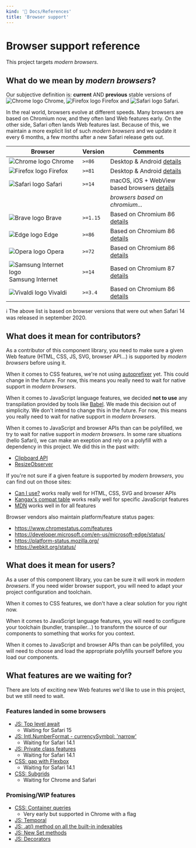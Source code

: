 ```yaml
---
kind: '📌 Docs/References'
title: 'Browser support'
---
```

# Browser support reference

This project targets _modern browsers_.

## What do we mean by _modern browsers_?

Our subjective definition is: **current** AND **previous** stable versions of ![Chrome logo](https://github.com/alrra/browser-logos/raw/main/src/chrome/chrome_16x16.png) Chrome, ![Firefox logo](https://github.com/alrra/browser-logos/raw/main/src/firefox/firefox_16x16.png) Firefox and ![Safari logo](https://github.com/alrra/browser-logos/raw/main/src/safari/safari_16x16.png) Safari.

In the real world, browsers evolve at different speeds.
Many browsers are based on Chromium now, and they often land Web features early.
On the other side, Safari often lands Web features last.
Because of this, we maintain a more explicit list of such _modern browsers_ and we update it every 6 months, a few months after a new Safari release gets out.

| Browser | Version | Comments |
| --- | --- | --- |
| ![Chrome logo](https://github.com/alrra/browser-logos/raw/main/src/chrome/chrome_16x16.png) Chrome | `>=86` | Desktop & Android [details](https://www.chromestatus.com/features/schedule) |
| ![Firefox logo](https://github.com/alrra/browser-logos/raw/main/src/firefox/firefox_16x16.png) Firefox | `>=81` | Desktop & Android [details](https://wiki.mozilla.org/Release_Management/Calendar) |
| ![Safari logo](https://github.com/alrra/browser-logos/raw/main/src/safari/safari_16x16.png) Safari | `>=14` | macOS, iOS + WebView based browsers [details](https://developer.apple.com/documentation/safari-release-notes) |
| | | _browsers based on chromium..._ |
| ![Brave logo](https://github.com/alrra/browser-logos/raw/main/src/brave/brave_16x16.png) Brave | `>=1.15` | Based on Chromium 86 [details](https://github.com/brave/brave-browser/wiki/Brave-Release-Schedule) |
| ![Edge logo](https://github.com/alrra/browser-logos/raw/main/src/edge/edge_16x16.png) Edge | `>=86` | Based on Chromium 86 [details](https://docs.microsoft.com/en-us/deployedge/microsoft-edge-relnote-stable-channel) |
| ![Opera logo](https://github.com/alrra/browser-logos/raw/main/src/opera/opera_16x16.png) Opera | `>=72` | Based on Chromium 86 [details](https://help.opera.com/en/opera-version-history/) |
| ![Samsung Internet logo](https://github.com/alrra/browser-logos/raw/main/src/samsung-internet/samsung-internet_16x16.png) Samsung Internet | `>=14` | Based on Chromium 87 [details](https://en.wikipedia.org/wiki/Samsung_Internet) |
| ![Vivaldi logo](https://github.com/alrra/browser-logos/raw/main/src/vivaldi/vivaldi_16x16.png) Vivaldi | `>=3.4` | Based on Chromium 86 [details](https://vivaldi.com/blog/desktop/releases/) |

ℹ️ The above list is based on browser versions that were out when Safari 14 was released in september 2020.

## What does it mean for contributors?

As a contributor of this component library, you need to make sure a given Web feature (HTML, CSS, JS, SVG, browser API...) is supported by _modern browsers_ before using it.

When it comes to CSS features, we're not using [autoprefixer](https://autoprefixer.github.io/) yet.
This could change in the future.
For now, this means you really need to wait for native support in _modern browsers_.

When it comes to JavaScript language features, we decided **not to use** any transpilation provided by tools like [Babel](https://babeljs.io/).
We made this decision out of simplicity.
We don't intend to change this in the future.
For now, this means you really need to wait for native support in _modern browsers_.

When it comes to JavaScript and browser APIs than can be polyfilled, we try to wait for native support in _modern browsers_.
In some rare situations (hello Safari), we can make an exeption and rely on a polyfill with a dependency in this project.
We did this in the past with:

* [Clipboard API](https://developer.mozilla.org/en-US/docs/Web/API/Clipboard_API)
* [ResizeObserver](https://developer.mozilla.org/en-US/docs/Web/API/ResizeObserver)

If you're not sure if a given feature is supported by _modern browsers_, you can find out on those sites:

* [Can I use?](https://caniuse.com/) works really well for HTML, CSS, SVG and browser APIs
* [Kangax's compat table](https://kangax.github.io/compat-table/es6/) works really well for specific JavaScript features
* [MDN](https://developer.mozilla.org/en-US/) works well in for all features

Browser vendors also maintain platform/feature status pages:

* https://www.chromestatus.com/features
* https://developer.microsoft.com/en-us/microsoft-edge/status/
* https://platform-status.mozilla.org/
* https://webkit.org/status/

## What does it mean for users?

As a user of this component library, you can be sure it will work in _modern browsers_.
If you need wider browser support, you will need to adapt your project configuration and toolchain.

When it comes to CSS features, we don't have a clear solution for you right now.

When it comes to JavaScript language features, you will need to configure your toolchain (bundler, transpiler...) to transform the source of our components to something that works for you context.

When it comes to JavaScript and browser APIs than can be polyfilled, you will need to choose and load the appropriate polyfills yourself before you load our components.

## What features are we waiting for?

There are lots of exciting new Web features we'd like to use in this project, but we still need to wait.

### Features landed in some browsers

* [JS: Top level await](https://developer.mozilla.org/en-US/docs/Web/JavaScript/Reference/Operators/await)
  * Waiting for Safari 15
* [JS: Intl.NumberFormat - currencySymbol: 'narrow'](https://developer.mozilla.org/en-US/docs/Web/JavaScript/Reference/Global_Objects/Intl/NumberFormat)
  * Waiting for Safari 14.1
* [JS: Private class features](https://developer.mozilla.org/en-US/docs/Web/JavaScript/Reference/Classes/Private_class_fields)
  * Waiting for Safari 14.1
* [CSS: gap with Flexbox](https://developer.mozilla.org/fr/docs/Web/CSS/gap)
  * Waiting for Safari 14.1
* [CSS: Subgrids](https://developer.mozilla.org/fr/docs/Web/CSS/CSS_Grid_Layout/Subgrid)
  * Waiting for Chrome and Safari

### Promising/WIP features

* [CSS: Container queries](https://developer.mozilla.org/en-US/docs/Web/CSS/CSS_Container_Queries)
  * Very early but supported in Chrome with a flag
* [JS: Temporal](https://github.com/tc39/proposal-temporal)
* [JS: .at() method on all the built-in indexables](https://github.com/tc39/proposal-relative-indexing-method)
* [JS: New Set methods](https://github.com/tc39/proposal-set-methods)
* [JS: Decorators](https://github.com/tc39/proposal-decorators)
